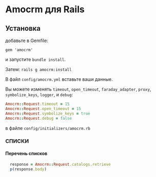 # Amocrm для Rails

## Установка

добавьте в Gemfile:

    gem 'amocrm'

и запустите `bundle install`.

Затем: `rails g amocrm:install`

В файл `config/amocrm.yml` вставьте ваши данные.

Вы можете изменять `timeout`, `open_timeout`, `faraday_adapter`, `proxy`, `symbolize_keys`, `logger`, и `debug`:

```ruby
Amocrm::Request.timeout = 15
Amocrm::Request.open_timeout = 15
Amocrm::Request.symbolize_keys = true
Amocrm::Request.debug = false
```
в файле `config/initializers/amocrm.rb`

### СПИСКИ
#### Перечень списков
```ruby
  response = Amocrm::Request.catalogs.retrieve
  p(response.body)
```